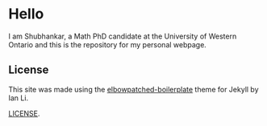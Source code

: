 # Hello
I am Shubhankar, a Math PhD candidate at the University of Western Ontario and this is the repository for my personal webpage.

## License

This site was made using the [elbowpatched-boilerplate](https://github.com/ianli/elbowpatched-boilerplate/) theme for Jekyll by Ian Li. 

[LICENSE](https://github.com/ianli/elbowpatched-boilerplate/blob/gh-pages/LICENSE).
